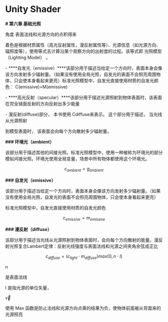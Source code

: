 # Unity Shader

**# 第六章 基础光照**



角度 表面法线和光源方向的点积得来



着色是根据材质属性（高光反射属性，漫反射属性等）、光源信息（如光源方向、辐照度等），使用等式去计算沿某个观察方向的出射度的过程。该等式即 光照模型（Lighting Model） 。



\- ***\*自发光（emissive）\****该部分用于描述当给定一个方向时，表面本身会像该方向发射多少辐射量。（如果没有使用全局光照，自发光的表面不会照亮周围物体，只会使本身看起来更亮）标准光照模型中，自发光直接使用材质的自发光颜色： C(emissive)=M(emissive)

\- ***\*高光反射（specular）\****该部分用于描述光源照射到物体表面时，该表面在完全镜面反射的方向反射出多少能量

\- 漫反射(diffuse)部分， 本书使用 Cdiffuse来表示。 这个部分用于描述， 当光线从光源照射

到模型表面时， 该表面会向每个方向散射多少辐射量。



**### 环境光（ambient）**



该部分用于描述其他的间接光照。标准光照模型中，使用一种被称为环境光的部分模拟间接光照。环境光使用全局变量，场景中所有物体都使用这个环境光。



$$c_{ambient}=g_{ambient}$$



**### 自发光（emissive）**



该部分用于描述当给定一个方向时，表面本身会像该方向发射多少辐射量。（如果没有使用全局光照，自发光的表面不会照亮周围物体，只会使本身看起来更亮）



标准光照模型中，自发光直接使用材质的自发光颜色



$$c_{emissive}=m_{emissive}$$



**### 漫反射（diffuse）**



该部分用于描述当光线从光源照射到物体表面时，会向每个方向散射的能量。漫反射光照复合Lambert定律：反射光线强度与表面法线和光源之间夹角余弦成正比



$$c_{diffuse}=(c_{light} \cdot m_{diffuse})max(0, n \cdot I)$$



n 



是表面法线



I 是指光源的单位矢量，



$\vec{v}$



使用 Max 函数是防止法线和光源方向点乘的结果为负，使物体前面被从背面来的光源照亮